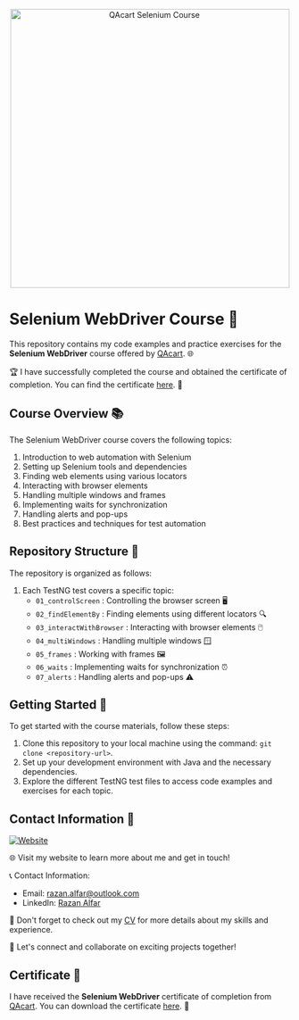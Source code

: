 
<p align="center">
  <img src="https://lwfiles.mycourse.app/hatemhatamleh-public/96702865cd128922688446a57f76a3a7.png" alt="QAcart Selenium Course" width="500"/>
</p>

# Selenium WebDriver Course 🚀

This repository contains my code examples and practice exercises for the **Selenium WebDriver** course offered by [QAcart](https://www.qacart.com). 🌐

🏆 I have successfully completed the course and obtained the certificate of completion. You can find the certificate [here](https://1drv.ms/b/s!Avr4Qvw-1xQ1gdEEWp_-FQUQRDd2Dg?e=F0Bv15). 📜

## Course Overview 📚

The Selenium WebDriver course covers the following topics:

1. Introduction to web automation with Selenium
2. Setting up Selenium tools and dependencies
3. Finding web elements using various locators
4. Interacting with browser elements
5. Handling multiple windows and frames
6. Implementing waits for synchronization
7. Handling alerts and pop-ups
8. Best practices and techniques for test automation

## Repository Structure 📁

The repository is organized as follows:

1. Each TestNG test covers a specific topic:
   - `01_controlScreen` : Controlling the browser screen 🖥️
   - `02_findElementBy` : Finding elements using different locators 🔍
   - `03_interactWithBrowser` : Interacting with browser elements 🖱️
   - `04_multiWindows` : Handling multiple windows 🪟
   - `05_frames` : Working with frames 🖼️
   - `06_waits` : Implementing waits for synchronization ⏰
   - `07_alerts` : Handling alerts and pop-ups ⚠️

## Getting Started 🚀

To get started with the course materials, follow these steps:

1. Clone this repository to your local machine using the command: `git clone <repository-url>`.
2. Set up your development environment with Java and the necessary dependencies.
3. Explore the different TestNG test files to access code examples and exercises for each topic.

## Contact Information 📧

[![Website](https://img.shields.io/badge/Website-Contact%20Me-9cf)](https://flowcv.me/razan-alfar)

🌐 Visit my website to learn more about me and get in touch!

📞 Contact Information:
- Email: [razan.alfar@outlook.com](mailto:razan.alfar@outlook.com)
- LinkedIn: [Razan Alfar](https://www.linkedin.com/in/razan-alfar/)

📄 Don't forget to check out my [CV](https://flowcv.me/razan-alfar) for more details about my skills and experience.

👋 Let's connect and collaborate on exciting projects together!

## Certificate 🏅

I have received the **Selenium WebDriver** certificate of completion from [QAcart](https://www.qacart.com). You can download the certificate [here](https://1drv.ms/b/s!Avr4Qvw-1xQ1gdEEWp_-FQUQRDd2Dg?e=F0Bv15). 📜
